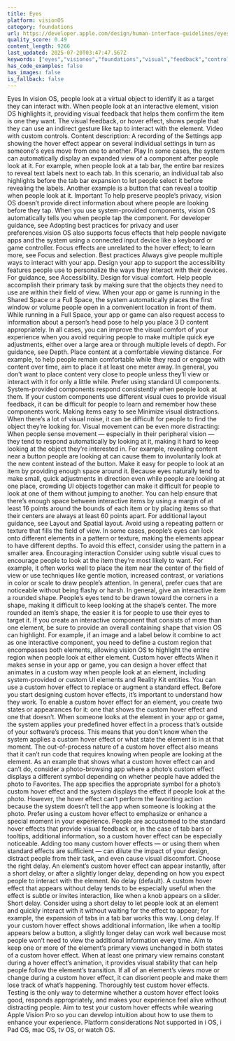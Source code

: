 ```yaml
---
title: Eyes
platform: visionOS
category: foundations
url: https://developer.apple.com/design/human-interface-guidelines/eyes
quality_score: 0.49
content_length: 9266
last_updated: 2025-07-20T03:47:47.567Z
keywords: ["eyes","visionos","foundations","visual","feedback","controls","system","input","selection","design","accessibility","layout","motion","color","animation"]
has_code_examples: false
has_images: false
is_fallback: false
---
```


Eyes In vision OS, people look at a virtual object to identify it as a target they can interact with. When people look at an interactive element, vision OS highlights it, providing visual feedback that helps them confirm the item is one they want. The visual feedback, or hover effect, shows people that they can use an indirect gesture like tap to interact with the element. Video with custom controls. Content description: A recording of the Settings app showing the hover effect appear on several individual settings in turn as someone's eyes move from one to another. Play In some cases, the system can automatically display an expanded view of a component after people look at it. For example, when people look at a tab bar, the entire bar resizes to reveal text labels next to each tab. In this scenario, an individual tab also highlights before the tab bar expansion to let people select it before revealing the labels. Another example is a button that can reveal a tooltip when people look at it. Important To help preserve people’s privacy, vision OS doesn’t provide direct information about where people are looking before they tap. When you use system-provided components, vision OS automatically tells you when people tap the component. For developer guidance, see Adopting best practices for privacy and user preferences.vision OS also supports focus effects that help people navigate apps and the system using a connected input device like a keyboard or game controller. Focus effects are unrelated to the hover effect; to learn more, see Focus and selection. Best practices Always give people multiple ways to interact with your app. Design your app to support the accessibility features people use to personalize the ways they interact with their devices. For guidance, see Accessibility. Design for visual comfort. Help people accomplish their primary task by making sure that the objects they need to use are within their field of view. When your app or game is running in the Shared Space or a Full Space, the system automatically places the first window or volume people open in a convenient location in front of them. While running in a Full Space, your app or game can also request access to information about a person’s head pose to help you place 3 D content appropriately. In all cases, you can improve the visual comfort of your experience when you avoid requiring people to make multiple quick eye adjustments, either over a large area or through multiple levels of depth. For guidance, see Depth. Place content at a comfortable viewing distance. For example, to help people remain comfortable while they read or engage with content over time, aim to place it at least one meter away. In general, you don’t want to place content very close to people unless they’ll view or interact with it for only a little while. Prefer using standard UI components. System-provided components respond consistently when people look at them. If your custom components use different visual cues to provide visual feedback, it can be difficult for people to learn and remember how these components work. Making items easy to see Minimize visual distractions. When there’s a lot of visual noise, it can be difficult for people to find the object they’re looking for. Visual movement can be even more distracting: When people sense movement — especially in their peripheral vision — they tend to respond automatically by looking at it, making it hard to keep looking at the object they’re interested in. For example, revealing content near a button people are looking at can cause them to involuntarily look at the new content instead of the button. Make it easy for people to look at an item by providing enough space around it. Because eyes naturally tend to make small, quick adjustments in direction even while people are looking at one place, crowding UI objects together can make it difficult for people to look at one of them without jumping to another. You can help ensure that there’s enough space between interactive items by using a margin of at least 16 points around the bounds of each item or by placing items so that their centers are always at least 60 points apart. For additional layout guidance, see Layout and Spatial layout. Avoid using a repeating pattern or texture that fills the field of view. In some cases, people’s eyes can lock onto different elements in a pattern or texture, making the elements appear to have different depths. To avoid this effect, consider using the pattern in a smaller area. Encouraging interaction Consider using subtle visual cues to encourage people to look at the item they’re most likely to want. For example, it often works well to place the item near the center of the field of view or use techniques like gentle motion, increased contrast, or variations in color or scale to draw people’s attention. In general, prefer cues that are noticeable without being flashy or harsh. In general, give an interactive item a rounded shape. People’s eyes tend to be drawn toward the corners in a shape, making it difficult to keep looking at the shape’s center. The more rounded an item’s shape, the easier it is for people to use their eyes to target it. If you create an interactive component that consists of more than one element, be sure to provide an overall containing shape that vision OS can highlight. For example, if an image and a label below it combine to act as one interactive component, you need to define a custom region that encompasses both elements, allowing vision OS to highlight the entire region when people look at either element. Custom hover effects When it makes sense in your app or game, you can design a hover effect that animates in a custom way when people look at an element, including system-provided or custom UI elements and Reality Kit entities. You can use a custom hover effect to replace or augment a standard effect. Before you start designing custom hover effects, it’s important to understand how they work. To enable a custom hover effect for an element, you create two states or appearances for it: one that shows the custom hover effect and one that doesn’t. When someone looks at the element in your app or game, the system applies your predefined hover effect in a process that’s outside of your software’s process. This means that you don’t know when the system applies a custom hover effect or what state the element is in at that moment. The out-of-process nature of a custom hover effect also means that it can’t run code that requires knowing when people are looking at the element. As an example that shows what a custom hover effect can and can’t do, consider a photo-browsing app where a photo’s custom effect displays a different symbol depending on whether people have added the photo to Favorites. The app specifies the appropriate symbol for a photo’s custom hover effect and the system displays the effect if people look at the photo. However, the hover effect can’t perform the favoriting action because the system doesn’t tell the app when someone is looking at the photo. Prefer using a custom hover effect to emphasize or enhance a special moment in your experience. People are accustomed to the standard hover effects that provide visual feedback or, in the case of tab bars or tooltips, additional information, so a custom hover effect can be especially noticeable. Adding too many custom hover effects — or using them when standard effects are sufficient — can dilute the impact of your design, distract people from their task, and even cause visual discomfort. Choose the right delay. An element’s custom hover effect can appear instantly, after a short delay, or after a slightly longer delay, depending on how you expect people to interact with the element. No delay (default). A custom hover effect that appears without delay tends to be especially useful when the effect is subtle or invites interaction, like when a knob appears on a slider. Short delay. Consider using a short delay to let people look at an element and quickly interact with it without waiting for the effect to appear; for example, the expansion of tabs in a tab bar works this way. Long delay. If your custom hover effect shows additional information, like when a tooltip appears below a button, a slightly longer delay can work well because most people won’t need to view the additional information every time. Aim to keep one or more of the element’s primary views unchanged in both states of a custom hover effect. When at least one primary view remains constant during a hover effect’s animation, it provides visual stability that can help people follow the element’s transition. If all of an element’s views move or change during a custom hover effect, it can disorient people and make them lose track of what’s happening. Thoroughly test custom hover effects. Testing is the only way to determine whether a custom hover effect looks good, responds appropriately, and makes your experience feel alive without distracting people. Aim to test your custom hover effects while wearing Apple Vision Pro so you can develop intuition about how to use them to enhance your experience. Platform considerations Not supported in i OS, i Pad OS, mac OS, tv OS, or watch OS.
